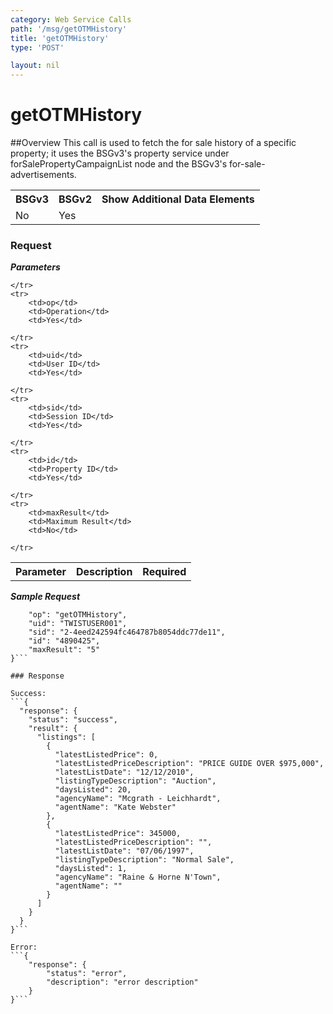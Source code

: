 ```yaml
---
category: Web Service Calls
path: '/msg/getOTMHistory'
title: 'getOTMHistory'
type: 'POST'

layout: nil
---
```


# getOTMHistory

##Overview
This call is used to fetch the for sale history of a specific property; it uses the BSGv3's property service under forSalePropertyCampaignList node and the BSGv3's for-sale-advertisements. 

<table>
	<tbody>
	<tr>
		<th>BSGv3</th>
		<th>BSGv2</th>
		<th>Show Additional Data Elements</th>
	</tr>
	<tr>
		<td>No</td>
		<td>Yes</td>
		<td></td>
	</tr>

</tbody>
</table>

### Request

***Parameters***

<table>
	<tbody>
	<tr>
		<th>Parameter</th>
		<th>Description</th>
		<th>Required</th>
		
	</tr>
	<tr>
		<td>op</td>
		<td>Operation</td>
		<td>Yes</td>
		
	</tr>
	<tr>
		<td>uid</td>
		<td>User ID</td>
		<td>Yes</td>
		
	</tr>
	<tr>
		<td>sid</td>
		<td>Session ID</td>
		<td>Yes</td>
		
	</tr>
	<tr>
		<td>id</td>
		<td>Property ID</td>
		<td>Yes</td>
		
	</tr>
	<tr>
		<td>maxResult</td>
		<td>Maximum Result</td>
		<td>No</td>
		
	</tr>
</tbody>
</table>

***Sample Request***
```{
    "op": "getOTMHistory",
    "uid": "TWISTUSER001",
    "sid": "2-4eed242594fc464787b8054ddc77de11",
    "id": "4890425",
    "maxResult": "5"
}```

### Response

Success:
```{
  "response": {
    "status": "success",
    "result": {
      "listings": [
        {
          "latestListedPrice": 0,
          "latestListedPriceDescription": "PRICE GUIDE OVER $975,000",
          "latestListDate": "12/12/2010",
          "listingTypeDescription": "Auction",
          "daysListed": 20,
          "agencyName": "Mcgrath - Leichhardt",
          "agentName": "Kate Webster"
        },
        {
          "latestListedPrice": 345000,
          "latestListedPriceDescription": "",
          "latestListDate": "07/06/1997",
          "listingTypeDescription": "Normal Sale",
          "daysListed": 1,
          "agencyName": "Raine & Horne N'Town",
          "agentName": ""
        }
      ]
    }
  }
}```

Error:
```{
    "response": {
        "status": "error",
        "description": "error description"
    }
}```